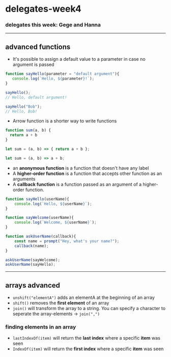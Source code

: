 # delegates-week4

### delegates this week: Gege and Hanna

---

## advanced functions

+ It's possible to assign a default value to a parameter in case no argument is passed

```javascript
function sayHello(parameter = "default argument"){
   console.log(`Hello, ${parameter}!`);
}

sayHello();
// Hello, default argument!

sayHello("Bob");
// Hello, Bob!
```

+ Arrow function is a shorter way to write functions

```javascript
function sum(a, b) {
  return a + b
}

let sum = (a, b) => { return a + b };

let sum = (a, b) => a + b;
```

+ an **anonymous function** is a function that doesn't have any label
+ A **higher-order function** is a function that accepts other function as an arguments
+ A **callback function** is a function passed as an argument of a higher-order function.

```javascript
function sayHello(userName){
	console.log(`Hello, ${userName}`);
}

function sayWelcome(userName){
	console.log(`Welcome, ${userName}`);
}

function askUserName(callback){
	const name = prompt("Hey, what's your name?");
	callback(name);
}

askUserName(sayWelcome);
askUserName(sayHello);
```

---

## arrays advanced

+ `unshift("elementA")` adds an elementA at the beginning of an array
+ `shift()` removes the **first element** of an array
+ `join()` will transform the array to a string. You can specify a character to seperate the array-elements -> `join(",")`

### finding elements in an array

+ `lastIndexOf(item)` will return the **last index** where a specific **item** was seen 
+ `IndexOf(item)` will return the **first index** where a specific **item** was seen
